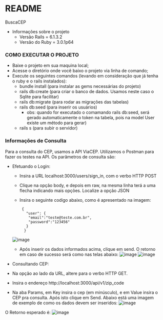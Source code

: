 # README

BuscaCEP

* Informações sobre o projeto
    * Versão Rails = 6.1.3.2
    * Versão do Ruby = 3.0.1p64

### COMO EXECUTAR O PROJETO

  * Baixe o projeto em sua maquina local;
  * Acesse o diretório onde você baixo o projeto via linha de comando;
  * Execute os seguintes comandos (levando em consideração que já tenha o ruby e o rails instalados):
      - bundle install (para instalar as gems necessárias do projeto)
      - rails db:create (para criar o banco de dados. Usamos neste caso o Sqlite para facilitar)
      - rails db:migrate (para rodar as migrações das tabelas)
      - rails db:seed (para inserir os usuários)
         + obs: quando for executado o comamando rails db:seed, será gerado automaticamente o token na tabela, pois na model User existe um método para gerar)
      - rails s (para subir o servidor)

### Informações de Consulta
Para a consulta do CEP, usamos a API ViaCEP. Utilizamos o Postman para fazer os testes na API. Os parâmetros de consulta são:

- Efetuando o Login:
  - Insira a URL localhost:3000/users/sign_in, com o verbo HTTP POST
  - Clique na opção body, e depois em raw, na mesma linha terá a uma flecha indicando mais opções. Localize a opção JSON
  - Insira o seguinte codigo abaixo, como é apresentado na imagem:

         {
           "user": {
            "email":"teste@teste.com.br",
            "password":"123456"
           }
          }
  ![image](https://user-images.githubusercontent.com/43194285/121761763-0a6ca000-cb08-11eb-9817-31ef4c8a4fac.png)

  - Após inserir os dados informados acima, clique em send. O retorno em caso de sucesso será como nas telas abaixo:
  ![image](https://user-images.githubusercontent.com/43194285/121762277-41908080-cb0b-11eb-855f-fa902c08c69b.png)
  ![image](https://user-images.githubusercontent.com/43194285/121762310-6d136b00-cb0b-11eb-9acf-a0a31719b610.png)


- Consultando CEP:
 - Na opção ao lado da URL, altere para o verbo HTTP GET.
 - Insira o endereço http://localhost:3000/api/v1/zip_code
 - Na aba Params, em Key insira o cep (em minúsculo), e em Value insira o CEP pra consulta. Após isto clique em Send. 
 Abaixo está uma imagem de exemplo de como os dados devem ser inseridos:
 ![image](https://user-images.githubusercontent.com/43194285/121762618-7e5d7700-cb0d-11eb-89bd-015e6d4c6fb9.png)

   
 O Retorno esperado é:
 ![image](https://user-images.githubusercontent.com/43194285/121762812-a26d8800-cb0e-11eb-804b-101abe30cd11.png)


